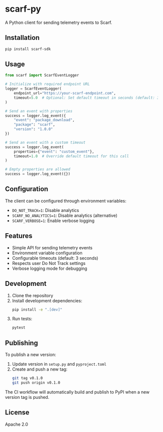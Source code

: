 # scarf-py

A Python client for sending telemetry events to Scarf.

## Installation

```bash
pip install scarf-sdk
```

## Usage

```python
from scarf import ScarfEventLogger

# Initialize with required endpoint URL
logger = ScarfEventLogger(
    endpoint_url="https://your-scarf-endpoint.com",
    timeout=5.0  # Optional: Set default timeout in seconds (default: 3.0)
)

# Send an event with properties
success = logger.log_event({
    "event": "package_download",
    "package": "scarf",
    "version": "1.0.0"
})

# Send an event with a custom timeout
success = logger.log_event(
    properties={"event": "custom_event"},
    timeout=1.0  # Override default timeout for this call
)

# Empty properties are allowed
success = logger.log_event({})
```

## Configuration

The client can be configured through environment variables:

- `DO_NOT_TRACK=1`: Disable analytics
- `SCARF_NO_ANALYTICS=1`: Disable analytics (alternative)
- `SCARF_VERBOSE=1`: Enable verbose logging

## Features

- Simple API for sending telemetry events
- Environment variable configuration
- Configurable timeouts (default: 3 seconds)
- Respects user Do Not Track settings
- Verbose logging mode for debugging

## Development

1. Clone the repository
2. Install development dependencies:
   ```bash
   pip install -e ".[dev]"
   ```
3. Run tests:
   ```bash
   pytest
   ```

## Publishing

To publish a new version:

1. Update version in `setup.py` and `pyproject.toml`
2. Create and push a new tag:
   ```bash
   git tag v0.1.0
   git push origin v0.1.0
   ```

The CI workflow will automatically build and publish to PyPI when a new version tag is pushed.

## License

Apache 2.0